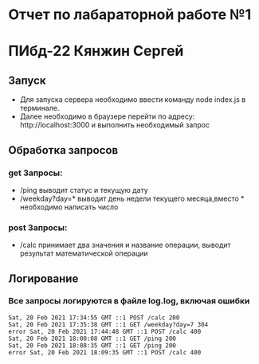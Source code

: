 # Отчет по лабараторной работе №1
# ПИбд-22 Кянжин Сергей
## Запуск
- Для запуска сервера необходимо ввести команду node index.js в терминале.
- Далее необходимо в браузере перейти по адресу: http://localhost:3000 и выполнить необходимый запрос
## Обработка запросов
### get Запросы:
- /ping выводит статус и текущую дату
- /weekday?day=* выводит день недели текущего месяца,вместо * необходимо написать число
### post Запросы:
- /calc принимает два значения и название операции, выводит результат математической операции
## Логирование
### Все запросы логируются в файле log.log, включая ошибки
```
Sat, 20 Feb 2021 17:34:55 GMT ::1 POST /calc 200
Sat, 20 Feb 2021 17:35:38 GMT ::1 GET /weekday?day=7 304
error Sat, 20 Feb 2021 17:44:48 GMT ::1 POST /calc 400
Sat, 20 Feb 2021 18:00:08 GMT ::1 GET /ping 200
Sat, 20 Feb 2021 18:08:35 GMT ::1 GET /ping 200
error Sat, 20 Feb 2021 18:09:35 GMT ::1 POST /calc 400
```